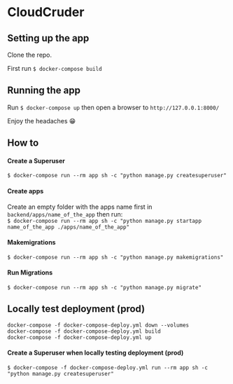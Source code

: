 CloudCruder
===

## Setting up the app

Clone the repo.  

First run `$ docker-compose build`  


## Running the app

Run `$ docker-compose up` then open a browser to `http://127.0.0.1:8000/`  


Enjoy the headaches 😁


## How to

#### Create a Superuser

`$ docker-compose run --rm app sh -c "python manage.py createsuperuser"`


#### Create apps

Create an empty folder with the apps name first in `backend/apps/name_of_the_app` then run:  
`$ docker-compose run --rm app sh -c "python manage.py startapp name_of_the_app ./apps/name_of_the_app"`


#### Makemigrations

`$ docker-compose run --rm app sh -c "python manage.py makemigrations"`


#### Run Migrations

`$ docker-compose run --rm app sh -c "python manage.py migrate"`


## Locally test deployment (prod)

```
docker-compose -f docker-compose-deploy.yml down --volumes
docker-compose -f docker-compose-deploy.yml build
docker-compose -f docker-compose-deploy.yml up
```

#### Create a Superuser when locally testing deployment (prod)

`$ docker-compose -f docker-compose-deploy.yml run --rm app sh -c "python manage.py createsuperuser"`